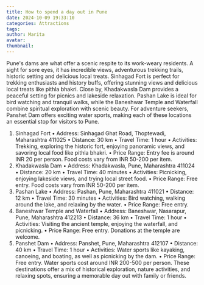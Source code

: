 ```yaml
---
title: How to spend a day out in Pune
date: 2024-10-09 19:33:10
categories: Attractions
tags:
author: Marita
avatar:
thumbnail:
---
```

Pune's dams are what offer a scenic respite to its work-weary residents. A sight for sore eyes, it has incredible views, adventurous trekking trails, historic setting and delicious local treats. Sinhagad Fort is perfect for trekking enthusiasts and history buffs, offering stunning views and delicious local treats like pithla bhakri. Close by, Khadakwasla Dam provides a peaceful setting for picnics and lakeside relaxation. Pashan Lake is ideal for bird watching and tranquil walks, while the Baneshwar Temple and Waterfall combine spiritual exploration with scenic beauty. For adventure seekers, Panshet Dam offers exciting water sports, making each of these locations an essential stop for visitors to Pune.
1. Sinhagad Fort
•	Address: Sinhagad Ghat Road, Thoptewadi, Maharashtra 411025
•	Distance: 30 km
•	Travel Time: 1 hour
•	Activities: Trekking, exploring the historic fort, enjoying panoramic views, and savoring local food like pithla bhakri.
•	Price Range: Entry fee is around INR 20 per person. Food costs vary from INR 50-200 per item.
2. Khadakwasla Dam
•	Address: Khadakwasla, Pune, Maharashtra 411024
•	Distance: 20 km
•	Travel Time: 40 minutes
•	Activities: Picnicking, enjoying lakeside views, and trying local street food.
•	Price Range: Free entry. Food costs vary from INR 50-200 per item.
3. Pashan Lake
•	Address: Pashan, Pune, Maharashtra 411021
•	Distance: 12 km
•	Travel Time: 30 minutes
•	Activities: Bird watching, walking around the lake, and relaxing by the water.
•	Price Range: Free entry.
4. Baneshwar Temple and Waterfall
•	Address: Baneshwar, Nasarapur, Pune, Maharashtra 412213
•	Distance: 36 km
•	Travel Time: 1 hour
•	Activities: Visiting the ancient temple, enjoying the waterfall, and picnicking.
•	Price Range: Free entry. Donations at the temple are welcome.
5. Panshet Dam
•	Address: Panshet, Pune, Maharashtra 412107
•	Distance: 40 km
•	Travel Time: 1 hour
•	Activities: Water sports like kayaking, canoeing, and boating, as well as picnicking by the dam.
•	Price Range: Free entry. Water sports cost around INR 200-500 per person.
These destinations offer a mix of historical exploration, nature activities, and relaxing spots, ensuring a memorable day out with family or friends.